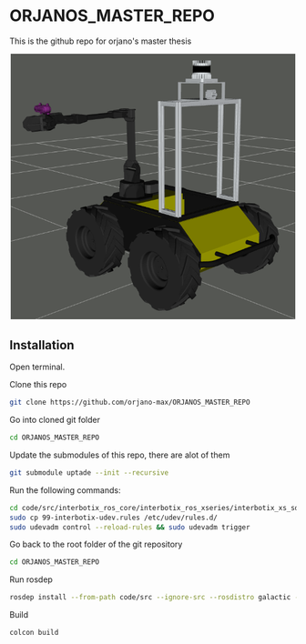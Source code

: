 # ORJANOS_MASTER_REPO
This is the github repo for orjano's master thesis

<p align="center">
<img src="Figures/husky_initiated.png" width=500 >
</p>

## Installation
Open terminal.

Clone this repo

~~~bash
git clone https://github.com/orjano-max/ORJANOS_MASTER_REPO
~~~

Go into cloned git folder

~~~bash
cd ORJANOS_MASTER_REPO
~~~

Update the submodules of this repo, there are alot of them
~~~bash
git submodule uptade --init --recursive
~~~

Run the following commands:

~~~bash
cd code/src/interbotix_ros_core/interbotix_ros_xseries/interbotix_xs_sdk
sudo cp 99-interbotix-udev.rules /etc/udev/rules.d/
sudo udevadm control --reload-rules && sudo udevadm trigger
~~~

Go back to the root folder of the git repository

~~~bash
cd ORJANOS_MASTER_REPO
~~~

Run rosdep

~~~bash
rosdep install --from-path code/src --ignore-src --rosdistro galactic -y
~~~

Build

~~~bash
colcon build
~~~
